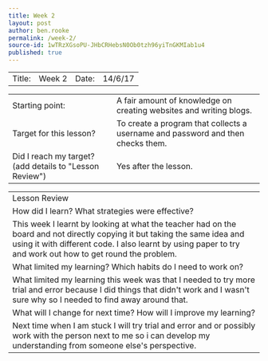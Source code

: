 ```yaml
---
title: Week 2
layout: post
author: ben.rooke
permalink: /week-2/
source-id: 1wTRzXGsoPU-JHbCRHebsN0Ob0tzh96yiTnGKMIab1u4
published: true
---
```

<table>
  <tr>
    <td>Title:  </td>
    <td>Week 2</td>
    <td> Date:  </td>
    <td>14/6/17</td>
  </tr>
</table>


<table>
  <tr>
    <td>Starting point:</td>
    <td>A fair amount of knowledge on creating websites and writing blogs.</td>
  </tr>
  <tr>
    <td>Target for this lesson?</td>
    <td>To create a program that collects a username and password and then checks them.</td>
  </tr>
  <tr>
    <td>Did I reach my target? 
(add details to "Lesson Review")</td>
    <td>Yes after the lesson.</td>
  </tr>
</table>


<table>
  <tr>
    <td>Lesson Review</td>
  </tr>
  <tr>
    <td>How did I learn? What strategies were effective? </td>
  </tr>
  <tr>
    <td>This week I learnt by looking at what the teacher had on the board and not directly copying it but taking the same idea and using it with different code. I also learnt by using paper to try and work out how to get round the problem.</td>
  </tr>
  <tr>
    <td>What limited my learning? Which habits do I need to work on? </td>
  </tr>
  <tr>
    <td>What limited my learning this week was that I needed to try more trial and error because I did things that didn't work and I wasn't sure why so I needed to find away around that.</td>
  </tr>
  <tr>
    <td>What will I change for next time? How will I improve my learning?</td>
  </tr>
  <tr>
    <td>Next time when I am stuck I will try trial and error and or possibly work with the person next to me so i can develop my understanding from someone else's perspective.</td>
  </tr>
</table>


